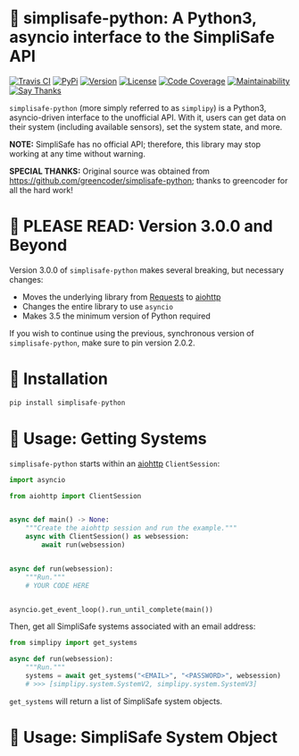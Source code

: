 🚨 simplisafe-python: A Python3, asyncio interface to the SimpliSafe API
===============================================================================

[![Travis CI](https://travis-ci.org/w1ll1am23/simplisafe-python.svg?branch=master)](https://travis-ci.org/w1ll1am23/simplisafe-python)
[![PyPi](https://img.shields.io/pypi/v/simplisafe-python.svg)](https://pypi.python.org/pypi/simplisafe-python)
[![Version](https://img.shields.io/pypi/pyversions/simplisafe-python.svg)](https://pypi.python.org/pypi/simplisafe-python)
[![License](https://img.shields.io/pypi/l/simplisafe-python.svg)](https://github.com/w1ll1am23/simplisafe-python/blob/master/LICENSE)
[![Code Coverage](https://codecov.io/gh/w1ll1am23/simplisafe-python/branch/master/graph/badge.svg)](https://codecov.io/gh/w1ll1am23/simplisafe-python)
[![Maintainability](https://api.codeclimate.com/v1/badges/af60d65b69d416136fc9/maintainability)](https://codeclimate.com/github/bachya/py17track/maintainability)
[![Say Thanks](https://img.shields.io/badge/SayThanks-!-1EAEDB.svg)](https://saythanks.io/to/w1ll1am23)

`simplisafe-python` (more simply referred to as `simplipy`) is a Python3,
asyncio-driven interface to the unofficial API. With it, users can get data
on their system (including available sensors), set the system state, and more.

**NOTE:** SimpliSafe has no official API; therefore, this library may stop
working at any time without warning.

**SPECIAL THANKS:** Original source was obtained from
https://github.com/greencoder/simplisafe-python; thanks to greencoder
for all the hard work!

🚨 PLEASE READ: Version 3.0.0 and Beyond
===============================================================================

Version 3.0.0 of `simplisafe-python` makes several breaking, but necessary
changes:

* Moves the underlying library from
  [Requests](http://docs.python-requests.org/en/master/) to
  [aiohttp](https://aiohttp.readthedocs.io/en/stable/)
* Changes the entire library to use `asyncio`
* Makes 3.5 the minimum version of Python required

If you wish to continue using the previous, synchronous version of
`simplisafe-python`, make sure to pin version 2.0.2.


🚨 Installation
===============================================================================

```python
pip install simplisafe-python
```

🚨 Usage: Getting Systems
===============================================================================

`simplisafe-python` starts within an
[aiohttp](https://aiohttp.readthedocs.io/en/stable/) `ClientSession`:

```python
import asyncio

from aiohttp import ClientSession


async def main() -> None:
    """Create the aiohttp session and run the example."""
    async with ClientSession() as websession:
        await run(websession)


async def run(websession):
    """Run."""
    # YOUR CODE HERE


asyncio.get_event_loop().run_until_complete(main())
```

Then, get all SimpliSafe systems associated with an email address:

```python
from simplipy import get_systems

async def run(websession):
    """Run."""
    systems = await get_systems("<EMAIL>", "<PASSWORD>", websession)
    # >>> [simplipy.system.SystemV2, simplipy.system.SystemV3]
```

`get_systems` will return a list of SimpliSafe system objects.

🚨 Usage: SimpliSafe System Object
===============================================================================


